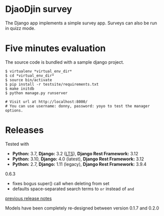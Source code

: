 DjaoDjin survey
================

The Django app implements a simple survey app. Surveys can also be run
in quizz mode.


Five minutes evaluation
=======================

The source code is bundled with a sample django project.

    $ virtualenv *virtual_env_dir*
    $ cd *virtual_env_dir*
    $ source bin/activate
    $ pip install -r testsite/requirements.txt
    $ make initdb
    $ python manage.py runserver

    # Visit url at http://localhost:8000/
    # You can use username: donny, password: yoyo to test the manager options.

Releases
========

Tested with

- **Python:** 3.7, **Django:** 3.2 ([LTS](https://www.djangoproject.com/download/)), **Django Rest Framework:** 3.12
- **Python:** 3.10, **Django:** 4.0 (latest), **Django Rest Framework:** 3.12
- **Python:** 2.7, **Django:** 1.11 (legacy), **Django Rest Framework:** 3.9.4

0.6.3

  * fixes bogus super() call when deleting from set
  * defaults space-separated search terms to `or` instead of `and`

[previous release notes](changelog)


Models have been completely re-designed between version 0.1.7 and 0.2.0
